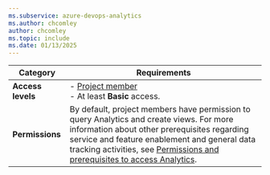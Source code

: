 ```yaml
---
ms.subservice: azure-devops-analytics
ms.author: chcomley
author: chcomley
ms.topic: include
ms.date: 01/13/2025
---
```



|Category  | Requirements |
|-------------|-------------|
| **Access levels** | - [Project member](../organizations/security/add-users-team-project.md)<br>- At least **Basic** access. |
| **Permissions** | By default, project members have permission to query Analytics and create views. For more information about other prerequisites regarding service and feature enablement and general data tracking activities, see [Permissions and prerequisites to access Analytics](../analytics/analytics-permissions-prerequisites.md). |
